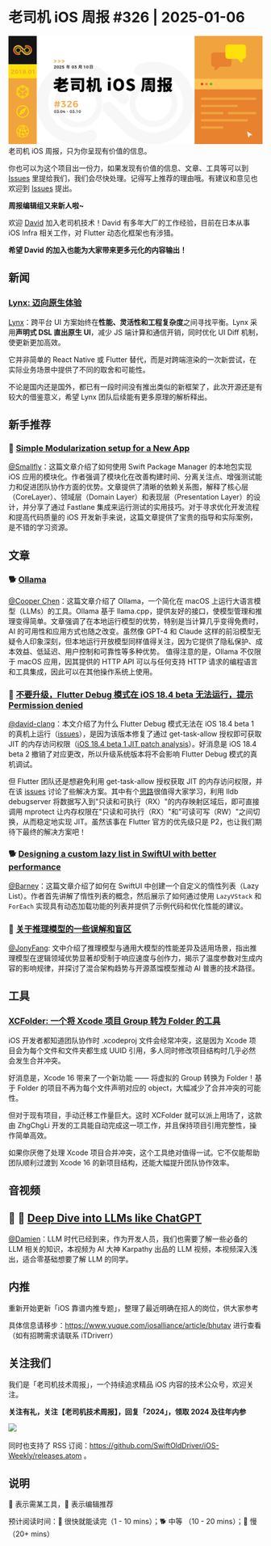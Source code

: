# 老司机 iOS 周报 #326 | 2025-01-06

![ios-weekly](https://github.com/SwiftOldDriver/iOS-Weekly/blob/master/assets/weekly-header/326.jpg?raw=true)
老司机 iOS 周报，只为你呈现有价值的信息。

你也可以为这个项目出一份力，如果发现有价值的信息、文章、工具等可以到 [Issues](https://github.com/SwiftOldDriver/iOS-Weekly/issues) 里提给我们，我们会尽快处理。记得写上推荐的理由哦。有建议和意见也欢迎到 [Issues](https://github.com/SwiftOldDriver/iOS-Weekly/issues) 提出。

**周报编辑组又来新人啦~** 

欢迎 [David](https://github.com/david-clang) 加入老司机技术！David 有多年大厂的工作经验，目前在日本从事 iOS Infra 相关工作，对 Flutter 动态化框架也有涉猎。

**希望 David 的加入也能为大家带来更多元化的内容输出！**

## 新闻

### [Lynx: 迈向原生体验](https://mp.weixin.qq.com/s/Wmapq8NMfoXejIcxX-2K-Q)

[Lynx](https://github.com/lynx-family/lynx)：跨平台 UI 方案始终在**性能、灵活性和工程复杂度**之间寻找平衡。Lynx 采用**声明式 DSL 直出原生 UI**，减少 JS 端计算和通信开销，同时优化 UI Diff 机制，使更新更加高效。

它并非简单的 React Native 或 Flutter 替代，而是对跨端渲染的一次新尝试，在实际业务场景中提供了不同的取舍和可能性。

不论是国内还是国外，都已有一段时间没有推出类似的新框架了，此次开源还是有较大的借鉴意义，希望 Lynx 团队后续能有更多原理的解析释出。

## 新手推荐

### 🐎 [Simple Modularization setup for a New App](https://www.manu.show/2025-02-27-simple-modularization-setup/)

[@Smallfly](https://github.com/iostalks)：这篇文章介绍了如何使用 Swift Package Manager 的本地包实现 iOS 应用的模块化。作者强调了模块化在改善构建时间、分离关注点、增强测试能力和促进团队协作方面的优势。文章提供了清晰的依赖关系图，解释了核心层（CoreLayer）、领域层（Domain Layer）和表现层（Presentation Layer）的设计，并分享了通过 Fastlane 集成来运行测试的实用技巧。对于寻求优化开发流程和提高代码质量的 iOS 开发新手来说，这篇文章提供了宝贵的指导和实际案例，是不错的学习资源。

## 文章

### 🐕 [Ollama](https://nshipster.com/ollama/)

[@Cooper Chen](https://github.com/cjlcooper)：这篇文章介绍了 Ollama，一个简化在 macOS 上运行大语言模型（LLMs）的工具。Ollama 基于 llama.cpp，提供友好的接口，使模型管理和推理变得简单。文章强调了在本地运行模型的优势，特别是当计算几乎变得免费时，AI 的可用性和应用方式也随之改变。虽然像 GPT-4 和 Claude 这样的前沿模型无疑令人印象深刻，但本地运行开放模型同样值得关注，因为它提供了隐私保护、成本效益、低延迟、用户控制和可靠性等多种优势。
值得注意的是，Ollama 不仅限于 macOS 应用，因其提供的 HTTP API 可以与任何支持 HTTP 请求的编程语言和工具集成，因此可以在其他操作系统上使用。

### 🐎 [不要升级，Flutter Debug 模式在 iOS 18.4 beta 无法运行，提示 Permission denied](https://mp.weixin.qq.com/s/shfvj95_CjwO-33s_7LIWQ)

[@david-clang](https://github.com/david-clang)：本文介绍了为什么 Flutter Debug 模式无法在  iOS 18.4 beta 1 的真机上运行（[issues](https://github.com/flutter/flutter/issues/163984)），是因为该版本修复了通过 get-task-allow 授权即可获取 JIT 的内存访问权限（[iOS 18.4 beta 1 JIT patch analysis](https://gist.github.com/osy/8940e5ae5f24646b808f58d197883ca5)）。好消息是 iOS 18.4 beta 2 撤销了对应更改，所以升级系统版本将不会影响 Flutter Debug 模式的真机调试。

但 Flutter 团队还是想避免利用 get-task-allow 授权获取 JIT 的内存访问权限，并在该 [issues](https://github.com/dart-lang/sdk/issues/60202) 讨论了些解决方案。其中有个[思路](https://github.com/dart-lang/sdk/issues/60202#issuecomment-2695705498)很值得大家学习，利用 lldb debugserver  将数据写入到"只读和可执行（RX）"的内存映射区域后，即可直接调用 mprotect 让内存权限在"只读和可执行（RX）"和"可读可写（RW）"之间切换，从而稳定地实现 JIT。虽然该事在 Flutter 官方的优先级只是 P2，也让我们期待下最终的解决方案吧！


### 🐕 [Designing a custom lazy list in SwiftUI with better performance](https://nilcoalescing.com/blog/CustomLazyListInSwiftUI/)

[@Barney](https://github.com/BarneyZhaoooo)：这篇文章介绍了如何在 SwiftUI 中创建一个自定义的惰性列表（Lazy List）。作者首先讲解了惰性列表的概念，然后展示了如何通过使用 `LazyVStack` 和 `ForEach` 实现具有动态加载功能的列表并提供了示例代码和优化性能的建议。


### 🐎 [关于推理模型的一些误解和盲区](https://onevcat.com/2025/02/reasoning-model/)

[@JonyFang](https://github.com/jonyfang): 文中介绍了推理模型与通用大模型的性能差异及适用场景，指出推理模型在逻辑领域优势显著却受制于响应速度与创作力，揭示了温度参数对生成内容的影响规律，并探讨了混合架构趋势与开源蒸馏模型推动 AI 普惠的技术路径。

## 工具

### [XCFolder: 一个将 Xcode 项目 Group 转为 Folder 的工具](https://github.com/ZhgChgLi/XCFolder)

iOS 开发者都知道团队协作时 .xcodeproj 文件会经常冲突，这是因为 Xcode 项目会为每个文件和文件夹都生成 UUID 引用，多人同时修改项目结构时几乎必然会发生合并冲突。

好消息是，Xcode 16 带来了一个新功能 —— 将虚拟的 Group 转换为 Folder！基于 Folder 的项目不再为每个文件声明对应的 object，大幅减少了合并冲突的可能性。

但对于现有项目，手动迁移工作量巨大。这时 XCFolder 就可以派上用场了，这款由 ZhgChgLi 开发的工具能自动完成这一项工作，并且保持项目引用完整性，操作简单高效。

如果你厌倦了处理 Xcode 项目合并冲突，这个工具绝对值得一试。它不仅能帮助团队顺利过渡到 Xcode 16 的新项目结构，还能大幅提升团队协作效率。

## 音视频

## 🌟 🐢 [Deep Dive into LLMs like ChatGPT](https://www.youtube.com/watch?v=7xTGNNLPyMI&list=PPSV)

[@Damien](https://github.com/ZengyiMa)：LLM 时代已经到来，作为开发人员，我们也需要了解一些必备的 LLM 相关的知识，本视频为 AI 大神 Karpathy 出品的 LLM 视频，本视频深入浅出，适合零基础想要了解 LLM 的同学。

## 内推

重新开始更新「iOS 靠谱内推专题」，整理了最近明确在招人的岗位，供大家参考

具体信息请移步：https://www.yuque.com/iosalliance/article/bhutav 进行查看（如有招聘需求请联系 iTDriverr）

## 关注我们

我们是「老司机技术周报」，一个持续追求精品 iOS 内容的技术公众号，欢迎关注。

**关注有礼，关注【老司机技术周报】，回复「2024」，领取 2024 及往年内参**

![](https://github.com/SwiftOldDriver/iOS-Weekly/blob/master/assets/qrcode_for_wechat.jpg?raw=true)

同时也支持了 RSS 订阅：https://github.com/SwiftOldDriver/iOS-Weekly/releases.atom 。

## 说明

🚧 表示需某工具，🌟 表示编辑推荐

预计阅读时间：🐎 很快就能读完（1 - 10 mins）；🐕 中等 （10 - 20 mins）；🐢 慢（20+ mins）
